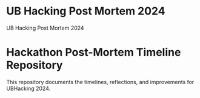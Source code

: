# UB Hacking Post Mortem 2024
UB Hacking Post Mortem 2024

# Hackathon Post-Mortem Timeline Repository

This repository documents the timelines, reflections, and improvements for UBHacking 2024.
